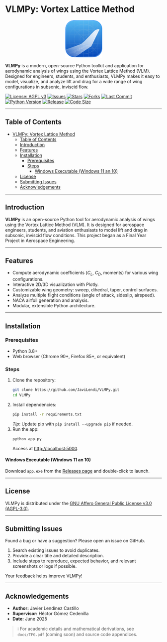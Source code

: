 # VLMPy: Vortex Lattice Method

<p align="center">
    <img src="docs/img/icon.svg" alt="VLMPy Logo" width="120"/>
</p>

**VLMPy** is a modern, open-source Python toolkit and application for aerodynamic analysis of wings using the Vortex Lattice Method (VLM). Designed for engineers, students, and enthusiasts, VLMPy makes it easy to model, visualize, and analyze lift and drag for a wide range of wing configurations in subsonic, inviscid flow.


[![License: AGPL v3](https://img.shields.io/badge/License-AGPL%20v3-blue.svg)](LICENSE)
[![Issues](https://img.shields.io/github/issues/JaviLendi/VLMPy.svg)](https://github.com/JaviLendi/VLMPy/issues)
[![Stars](https://img.shields.io/github/stars/JaviLendi/VLMPy.svg)](https://github.com/JaviLendi/VLMPy/stargazers)
[![Forks](https://img.shields.io/github/forks/JaviLendi/VLMPy.svg)](https://github.com/JaviLendi/VLMPy/network/members)
[![Last Commit](https://img.shields.io/github/last-commit/JaviLendi/VLMPy.svg)](https://github.com/JaviLendi/VLMPy/commits/main)
[![Python Version](https://img.shields.io/badge/python-3.8%2B-blue.svg)](https://www.python.org/downloads/)
[![Release](https://img.shields.io/github/v/release/JaviLendi/VLMPy.svg?include_prereleases)](https://github.com/JaviLendi/VLMPy/releases)
[![Code Size](https://img.shields.io/github/languages/code-size/JaviLendi/VLMPy.svg)](https://github.com/JaviLendi/VLMPy)


---

## Table of Contents

- [VLMPy: Vortex Lattice Method](#vlmpy-vortex-lattice-method)
  - [Table of Contents](#table-of-contents)
  - [Introduction](#introduction)
  - [Features](#features)
  - [Installation](#installation)
    - [Prerequisites](#prerequisites)
    - [Steps](#steps)
      - [Windows Executable (Windows 11 an 10)](#windows-executable-windows-11-an-10)
  - [License](#license)
  - [Submitting Issues](#submitting-issues)
  - [Acknowledgements](#acknowledgements)

---

## Introduction

**VLMPy** is an open-source Python tool for aerodynamic analysis of wings using the Vortex Lattice Method (VLM). It is designed for aerospace engineers, students, and aviation enthusiasts to model lift and drag in subsonic, inviscid flow conditions. This project began as a Final Year Project in Aerospace Engineering.

---

## Features

- Compute aerodynamic coefficients ($C_L$, $C_D$, moments) for various wing configurations.
- Interactive 2D/3D visualization with Plotly.
- Customizable wing geometry: sweep, dihedral, taper, control surfaces.
- Analyze multiple flight conditions (angle of attack, sideslip, airspeed).
- NACA airfoil generation and analysis.
- Modular, extensible Python architecture.

---

## Installation

### Prerequisites

- Python 3.8+
- Web browser (Chrome 90+, Firefox 85+, or equivalent)

### Steps

1. Clone the repository:
     ```bash
     git clone https://github.com/JaviLendi/VLMPy.git
     cd VLMPy
     ```
2. Install dependencies:
     ```bash
     pip install -r requirements.txt
     ```
     *Tip*: Update pip with `pip install --upgrade pip` if needed.
3. Run the app:
     ```bash
     python app.py
     ```
     Access at [http://localhost:5000](http://localhost:5000).

#### Windows Executable (Windows 11 an 10)

Download `app.exe` from the [Releases page](https://github.com/JaviLendi/VLMPy/releases) and double-click to launch.

---

## License

VLMPy is distributed under the [GNU Affero General Public License v3.0 (AGPL-3.0)](LICENSE).

---

## Submitting Issues

Found a bug or have a suggestion? Please open an issue on GitHub.

1. Search existing issues to avoid duplicates.
2. Provide a clear title and detailed description.
3. Include steps to reproduce, expected behavior, and relevant screenshots or logs if possible.

Your feedback helps improve VLMPy!

---

## Acknowledgements

- **Author:** Javier Lendínez Castillo
- **Supervisor:** Héctor Gómez Cedenilla
- **Date:** June 2025

> ℹ️ For academic details and mathematical derivations, see `docs/TFG.pdf` (coming soon) and source code appendices.

